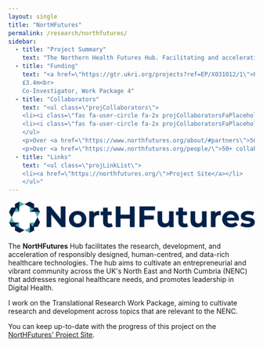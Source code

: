 ```yaml
---
layout: single
title: "NortHFutures"
permalink: /research/northfutures/
sidebar:
  - title: "Project Summary"
    text: "The Northern Health Futures Hub. Facilitating and accelerating responsible, human-centred Digital Health research and development, with a focus on regional healthcare needs."
  - title: "Funding"
    text: "<a href=\"https://gtr.ukri.org/projects?ref=EP/X031012/1\">EPSRC</a><br>
    £3.4m<br>
    Co-Investigator, Work Package 4"
  - title: "Collaborators"
    text: "<ul class=\"projCollaborators\">
    <li><i class=\"fas fa-user-circle fa-2x projCollaboratorsFaPlaceholder\" aria-hidden=\"true\"></i><div>Prof. Abigail Durrant<br><i>[Co-Director]</i></div></li>
    <li><i class=\"fas fa-user-circle fa-2x projCollaboratorsFaPlaceholder\" aria-hidden=\"true\"></i><div>Prof. Naeem Soomro<br><i>[Co-Director]</i></div></li>
    </ul>
    <p>Over <a href=\"https://www.northfutures.org/about/#partners\">50+ partner organisations</a></p>
    <p>Over <a href=\"https://www.northfutures.org/people/\">50+ collaborators</a></p>"
  - title: "Links"
    text: "<ul class=\"projLinkList\">
    <li><a href=\"https://northfutures.org/\">Project Site</a></li>
    </ul>"
---
```


<!-- markdownlint-disable MD033 -->
<!-- markdownlint-disable MD051 -->

![NortHFutures logo](/assets/images/projects/NortHFutures/NortHFutures-Wordmark-Dark.svg)

The **NortHFutures** Hub facilitates the research, development, and acceleration of responsibly designed, human-centred, and data-rich healthcare technologies. The hub aims to cultivate an entrepreneurial and vibrant community across the UK's North East and North Cumbria (NENC) that addresses regional healthcare needs, and promotes leadership in Digital Health.

I work on the Translational Research Work Package, aiming to cultivate research and development across topics that are relevant to the NENC.

You can keep up-to-date with the progress of this project on the [NortHFutures' Project Site](https://northfutures.org/).
